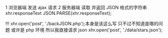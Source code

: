1 浏览器端
发送 ajax 请求
2 服务器端
读取
并返回 JSON 格式的字符串
xhr.responseText
JSON.PARSE(xhr.responseText);

!!! xhr.open('post', './backJSON.php');本身是该这么写 只不过不知道是哪的问题 或许是 php 环境 所以我直接请求 json xhr.open('post', './data/stars.json');
